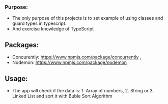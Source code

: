 ### Purpose:

- The only purpose of this projects is to set example of using classes and guard types in typescript.
- And exercise knowledge of TypeScript

## Packages:

- Concurently: https://www.npmjs.com/package/concurrently ,
- Nodemon: https://www.npmjs.com/package/nodemon

## Usage:

- The app will check if the data is: 1. Array of numbers, 2. String or 3. Linked List and sort it with Buble Sort Algorithm
